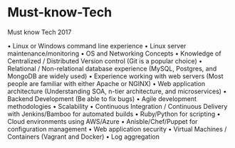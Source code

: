 # Must-know-Tech
Must know Tech 2017

•	Linux or Windows command line experience
•	Linux server maintenance/monitoring
•	OS and Networking Concepts
•	Knowledge of Centralized / Distributed Version control (Git is a popular choice)
•	Relational / Non-relational database experience (MySQL, Postgres, and MongoDB are widely used)
•	Experience working with web servers (Most people are familiar with either Apache or NGINX)
•	Web application architecture (Understanding SOA, n-tier architecture, and microservices)
•	Backend Development (Be able to fix bugs)
•	Agile development methodologies
•	Scalability
•	Continuous Integration / Continuous Delivery with Jenkins/Bamboo for automated builds
•	Ruby/Python for scripting
•	Cloud environments using AWS/Azure
•	Anisble/Chef/Puppet for configuration management
•	Web application security
•	Virtual Machines / Containers (Vagrant and Docker)
•	Log aggregation
